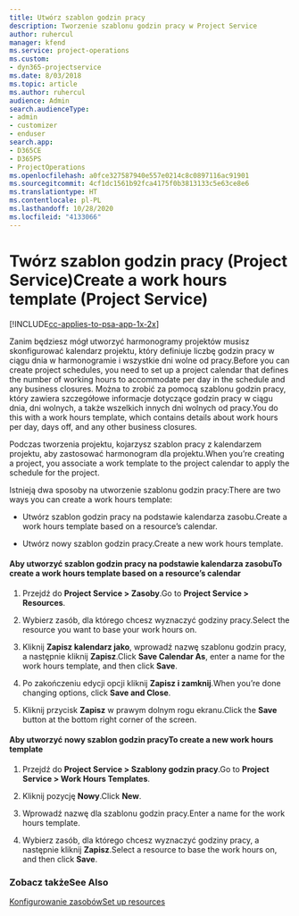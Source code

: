 ```yaml
---
title: Utwórz szablon godzin pracy
description: Tworzenie szablonu godzin pracy w Project Service
author: ruhercul
manager: kfend
ms.service: project-operations
ms.custom:
- dyn365-projectservice
ms.date: 8/03/2018
ms.topic: article
ms.author: ruhercul
audience: Admin
search.audienceType:
- admin
- customizer
- enduser
search.app:
- D365CE
- D365PS
- ProjectOperations
ms.openlocfilehash: a0fce327587940e557e0214c8c0897116ac91901
ms.sourcegitcommit: 4cf1dc1561b92fca4175f0b3813133c5e63ce8e6
ms.translationtype: HT
ms.contentlocale: pl-PL
ms.lasthandoff: 10/28/2020
ms.locfileid: "4133066"
---
```

# <a name="create-a-work-hours-template-project-service"></a><span data-ttu-id="234d2-103">Twórz szablon godzin pracy (Project Service)</span><span class="sxs-lookup"><span data-stu-id="234d2-103">Create a work hours template (Project Service)</span></span>

[!INCLUDE[cc-applies-to-psa-app-1x-2x](../includes/cc-applies-to-psa-app-1x-2x.md)]

<span data-ttu-id="234d2-104">Zanim będziesz mógł utworzyć harmonogramy projektów musisz skonfigurować kalendarz projektu, który definiuje liczbę godzin pracy w ciągu dnia w harmonogramie i wszystkie dni wolne od pracy.</span><span class="sxs-lookup"><span data-stu-id="234d2-104">Before you can create project schedules, you need to set up a project calendar that defines the number of working hours to accommodate per day in the schedule and any business closures.</span></span> <span data-ttu-id="234d2-105">Można to zrobić za pomocą szablonu godzin pracy, który zawiera szczegółowe informacje dotyczące godzin pracy w ciągu dnia, dni wolnych, a także wszelkich innych dni wolnych od pracy.</span><span class="sxs-lookup"><span data-stu-id="234d2-105">You do this with a work hours template, which contains details about work hours per day, days off, and any other business closures.</span></span>  
  
 <span data-ttu-id="234d2-106">Podczas tworzenia projektu, kojarzysz szablon pracy z kalendarzem projektu, aby zastosować harmonogram dla projektu.</span><span class="sxs-lookup"><span data-stu-id="234d2-106">When you’re creating a project, you associate a work template to the project calendar to apply the schedule for the project.</span></span>  
  
 <span data-ttu-id="234d2-107">Istnieją dwa sposoby na utworzenie szablonu godzin pracy:</span><span class="sxs-lookup"><span data-stu-id="234d2-107">There are two ways you can create a work hours template:</span></span>  
  
-   <span data-ttu-id="234d2-108">Utwórz szablon godzin pracy na podstawie kalendarza zasobu.</span><span class="sxs-lookup"><span data-stu-id="234d2-108">Create a work hours template based on a resource’s calendar.</span></span>  
  
-   <span data-ttu-id="234d2-109">Utwórz nowy szablon godzin pracy.</span><span class="sxs-lookup"><span data-stu-id="234d2-109">Create a new work hours template.</span></span>  
  
#### <a name="to-create-a-work-hours-template-based-on-a-resources-calendar"></a><span data-ttu-id="234d2-110">Aby utworzyć szablon godzin pracy na podstawie kalendarza zasobu</span><span class="sxs-lookup"><span data-stu-id="234d2-110">To create a work hours template based on a resource’s calendar</span></span>  
  
1.  <span data-ttu-id="234d2-111">Przejdź do **Project Service > Zasoby**.</span><span class="sxs-lookup"><span data-stu-id="234d2-111">Go to **Project Service > Resources**.</span></span>  
  
2.  <span data-ttu-id="234d2-112">Wybierz zasób, dla którego chcesz wyznaczyć godziny pracy.</span><span class="sxs-lookup"><span data-stu-id="234d2-112">Select the resource you want to base your work hours on.</span></span>  
  
3.  <span data-ttu-id="234d2-113">Kliknij **Zapisz kalendarz jako**, wprowadź nazwę szablonu godzin pracy, a następnie kliknij **Zapisz**.</span><span class="sxs-lookup"><span data-stu-id="234d2-113">Click **Save Calendar As**, enter a name for the work hours template, and then click **Save**.</span></span>  
  
4.  <span data-ttu-id="234d2-114">Po zakończeniu edycji opcji kliknij **Zapisz i zamknij**.</span><span class="sxs-lookup"><span data-stu-id="234d2-114">When you’re done changing options, click **Save and Close**.</span></span>  
  
5.  <span data-ttu-id="234d2-115">Kliknij przycisk **Zapisz** w prawym dolnym rogu ekranu.</span><span class="sxs-lookup"><span data-stu-id="234d2-115">Click the **Save** button at the bottom right corner of the screen.</span></span>  
  
#### <a name="to-create-a-new-work-hours-template"></a><span data-ttu-id="234d2-116">Aby utworzyć nowy szablon godzin pracy</span><span class="sxs-lookup"><span data-stu-id="234d2-116">To create a new work hours template</span></span>  
  
1.  <span data-ttu-id="234d2-117">Przejdź do **Project Service > Szablony godzin pracy**.</span><span class="sxs-lookup"><span data-stu-id="234d2-117">Go to **Project Service > Work Hours Templates**.</span></span>  
  
2.  <span data-ttu-id="234d2-118">Kliknij pozycję **Nowy**.</span><span class="sxs-lookup"><span data-stu-id="234d2-118">Click **New**.</span></span>  
  
3.  <span data-ttu-id="234d2-119">Wprowadź nazwę dla szablonu godzin pracy.</span><span class="sxs-lookup"><span data-stu-id="234d2-119">Enter a name for the work hours template.</span></span>  
  
4.  <span data-ttu-id="234d2-120">Wybierz zasób, dla którego chcesz wyznaczyć godziny pracy, a następnie kliknij **Zapisz**.</span><span class="sxs-lookup"><span data-stu-id="234d2-120">Select a resource to base the work hours on, and then click **Save**.</span></span>  
  
### <a name="see-also"></a><span data-ttu-id="234d2-121">Zobacz także</span><span class="sxs-lookup"><span data-stu-id="234d2-121">See Also</span></span>  
 [<span data-ttu-id="234d2-122">Konfigurowanie zasobów</span><span class="sxs-lookup"><span data-stu-id="234d2-122">Set up resources</span></span>](../psa/set-up-resources.md)

